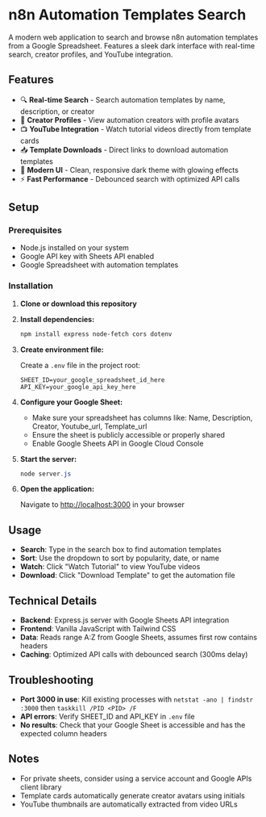 # n8n Automation Templates Search

A modern web application to search and browse n8n automation templates from a Google Spreadsheet. Features a sleek dark interface with real-time search, creator profiles, and YouTube integration.

## Features

- 🔍 **Real-time Search** - Search automation templates by name, description, or creator
- 👥 **Creator Profiles** - View automation creators with profile avatars
- 📺 **YouTube Integration** - Watch tutorial videos directly from template cards
- 📥 **Template Downloads** - Direct links to download automation templates
- 🎨 **Modern UI** - Clean, responsive dark theme with glowing effects
- ⚡ **Fast Performance** - Debounced search with optimized API calls

## Setup

### Prerequisites

- Node.js installed on your system
- Google API key with Sheets API enabled
- Google Spreadsheet with automation templates

### Installation

1. **Clone or download this repository**

1. **Install dependencies:**

   ```powershell
   npm install express node-fetch cors dotenv
   ```

1. **Create environment file:**

   Create a `.env` file in the project root:

   ```env
   SHEET_ID=your_google_spreadsheet_id_here
   API_KEY=your_google_api_key_here
   ```

1. **Configure your Google Sheet:**

   - Make sure your spreadsheet has columns like: Name, Description, Creator, Youtube_url, Template_url
   - Ensure the sheet is publicly accessible or properly shared
   - Enable Google Sheets API in Google Cloud Console

1. **Start the server:**

   ```powershell
   node server.js
   ```

1. **Open the application:**

   Navigate to <http://localhost:3000> in your browser

## Usage

- **Search**: Type in the search box to find automation templates
- **Sort**: Use the dropdown to sort by popularity, date, or name
- **Watch**: Click "Watch Tutorial" to view YouTube videos
- **Download**: Click "Download Template" to get the automation file

## Technical Details

- **Backend**: Express.js server with Google Sheets API integration
- **Frontend**: Vanilla JavaScript with Tailwind CSS
- **Data**: Reads range A:Z from Google Sheets, assumes first row contains headers
- **Caching**: Optimized API calls with debounced search (300ms delay)

## Troubleshooting

- **Port 3000 in use**: Kill existing processes with `netstat -ano | findstr :3000` then `taskkill /PID <PID> /F`
- **API errors**: Verify SHEET_ID and API_KEY in `.env` file
- **No results**: Check that your Google Sheet is accessible and has the expected column headers

## Notes

- For private sheets, consider using a service account and Google APIs client library
- Template cards automatically generate creator avatars using initials
- YouTube thumbnails are automatically extracted from video URLs
